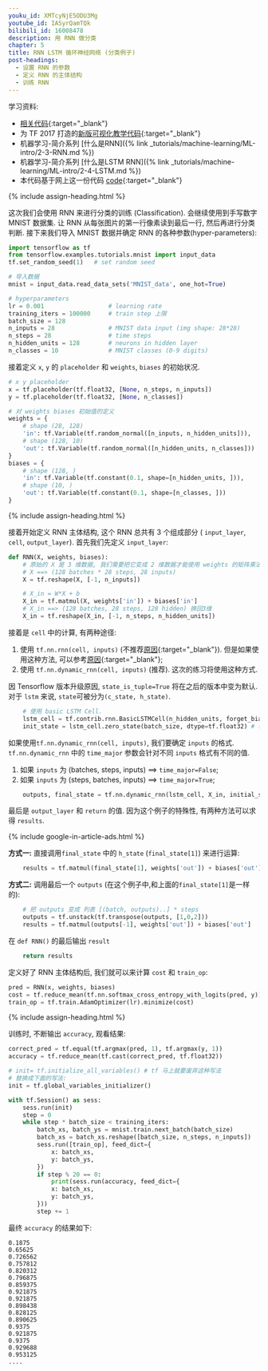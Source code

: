 ```yaml
---
youku_id: XMTcyNjE5ODU3Mg
youtube_id: IASyrQamTQk
bilibili_id: 16008478
description: 用 RNN 做分类
chapter: 5
title: RNN LSTM 循环神经网络 (分类例子)
post-headings:
  - 设置 RNN 的参数
  - 定义 RNN 的主体结构
  - 训练 RNN
---
```



学习资料:
  * [相关代码](https://github.com/MorvanZhou/tutorials/tree/master/tensorflowTUT/tf20_RNN2){:target="_blank"}
  * 为 TF 2017 打造的[新版可视化教学代码](https://github.com/MorvanZhou/Tensorflow-Tutorial){:target="_blank"}
  * 机器学习-简介系列 [什么是RNN]({% link _tutorials/machine-learning/ML-intro/2-3-RNN.md %})
  * 机器学习-简介系列 [什么是LSTM RNN]({% link _tutorials/machine-learning/ML-intro/2-4-LSTM.md %})
  * 本代码基于网上这一份代码 [code](https://github.com/aymericdamien/TensorFlow-Examples/blob/master/examples/3_NeuralNetworks/recurrent_network.py){:target="_blank"}



{% include assign-heading.html %}

这次我们会使用 RNN 来进行分类的训练 (Classification). 会继续使用到手写数字 MNIST 数据集. 让 RNN 从每张图片的第一行像素读到最后一行, 然后再进行分类判断.
接下来我们导入 MNIST 数据并确定 RNN 的各种参数(hyper-parameters):
  
```python
import tensorflow as tf
from tensorflow.examples.tutorials.mnist import input_data
tf.set_random_seed(1)   # set random seed

# 导入数据
mnist = input_data.read_data_sets('MNIST_data', one_hot=True)

# hyperparameters
lr = 0.001                  # learning rate
training_iters = 100000     # train step 上限
batch_size = 128            
n_inputs = 28               # MNIST data input (img shape: 28*28)
n_steps = 28                # time steps
n_hidden_units = 128        # neurons in hidden layer
n_classes = 10              # MNIST classes (0-9 digits)
```

接着定义 `x`, `y` 的 `placeholder` 和 `weights`, `biases` 的初始状况.

```python
# x y placeholder
x = tf.placeholder(tf.float32, [None, n_steps, n_inputs])
y = tf.placeholder(tf.float32, [None, n_classes])

# 对 weights biases 初始值的定义
weights = {
    # shape (28, 128)
    'in': tf.Variable(tf.random_normal([n_inputs, n_hidden_units])),
    # shape (128, 10)
    'out': tf.Variable(tf.random_normal([n_hidden_units, n_classes]))
}
biases = {
    # shape (128, )
    'in': tf.Variable(tf.constant(0.1, shape=[n_hidden_units, ])),
    # shape (10, )
    'out': tf.Variable(tf.constant(0.1, shape=[n_classes, ]))
}
```

{% include assign-heading.html %}

接着开始定义 RNN 主体结构, 这个 RNN 总共有 3 个组成部分 ( `input_layer`, `cell`, `output_layer`). 首先我们先定义 `input_layer`:

```python
def RNN(X, weights, biases):
    # 原始的 X 是 3 维数据, 我们需要把它变成 2 维数据才能使用 weights 的矩阵乘法
    # X ==> (128 batches * 28 steps, 28 inputs)
    X = tf.reshape(X, [-1, n_inputs])

    # X_in = W*X + b
    X_in = tf.matmul(X, weights['in']) + biases['in']
    # X_in ==> (128 batches, 28 steps, 128 hidden) 换回3维
    X_in = tf.reshape(X_in, [-1, n_steps, n_hidden_units])
```

接着是 `cell` 中的计算, 有两种途径:

1. 使用 `tf.nn.rnn(cell, inputs)` (不推荐[原因](http://www.wildml.com/2016/08/rnns-in-tensorflow-a-practical-guide-and-undocumented-features/){:target="_blank"}). 但是如果使用这种方法, 可以参考[原因](http://www.wildml.com/2016/08/rnns-in-tensorflow-a-practical-guide-and-undocumented-features/){:target="_blank"};
2. 使用 `tf.nn.dynamic_rnn(cell, inputs)` (推荐). 这次的练习将使用这种方式.

因 Tensorflow 版本升级原因, `state_is_tuple=True` 将在之后的版本中变为默认. 对于 `lstm` 来说, `state`可被分为`(c_state, h_state)`.

```python
    # 使用 basic LSTM Cell.
    lstm_cell = tf.contrib.rnn.BasicLSTMCell(n_hidden_units, forget_bias=1.0, state_is_tuple=True)
    init_state = lstm_cell.zero_state(batch_size, dtype=tf.float32) # 初始化全零 state
```

如果使用`tf.nn.dynamic_rnn(cell, inputs)`, 我们要确定 `inputs` 的格式. `tf.nn.dynamic_rnn` 中的 `time_major` 参数会针对不同 `inputs` 格式有不同的值.

1. 如果 `inputs` 为 (batches, steps, inputs) ==> `time_major=False`;
2. 如果 `inputs` 为 (steps, batches, inputs) ==> `time_major=True`;

```python
    outputs, final_state = tf.nn.dynamic_rnn(lstm_cell, X_in, initial_state=init_state, time_major=False)
```

最后是 `output_layer` 和 `return` 的值. 因为这个例子的特殊性, 有两种方法可以求得 `results`. 

{% include google-in-article-ads.html %}

**方式一:**
直接调用`final_state` 中的 `h_state` (`final_state[1]`) 来进行运算:

```python
    results = tf.matmul(final_state[1], weights['out']) + biases['out']
```

**方式二:**
调用最后一个 `outputs` (在这个例子中,和上面的`final_state[1]`是一样的):

```python
    # 把 outputs 变成 列表 [(batch, outputs)..] * steps
    outputs = tf.unstack(tf.transpose(outputs, [1,0,2]))
    results = tf.matmul(outputs[-1], weights['out']) + biases['out']    #选取最后一个 output
```

在 `def RNN()` 的最后输出 `result`

```python
    return results
```

定义好了 RNN 主体结构后, 我们就可以来计算 `cost` 和 `train_op`:

```python
pred = RNN(x, weights, biases)
cost = tf.reduce_mean(tf.nn.softmax_cross_entropy_with_logits(pred, y))
train_op = tf.train.AdamOptimizer(lr).minimize(cost)
```

{% include assign-heading.html %}

训练时, 不断输出 `accuracy`, 观看结果:

```python
correct_pred = tf.equal(tf.argmax(pred, 1), tf.argmax(y, 1))
accuracy = tf.reduce_mean(tf.cast(correct_pred, tf.float32))

# init= tf.initialize_all_variables() # tf 马上就要废弃这种写法
# 替换成下面的写法:
init = tf.global_variables_initializer()

with tf.Session() as sess:
    sess.run(init)
    step = 0
    while step * batch_size < training_iters:
        batch_xs, batch_ys = mnist.train.next_batch(batch_size)
        batch_xs = batch_xs.reshape([batch_size, n_steps, n_inputs])
        sess.run([train_op], feed_dict={
            x: batch_xs,
            y: batch_ys,
        })
        if step % 20 == 0:
            print(sess.run(accuracy, feed_dict={
            x: batch_xs,
            y: batch_ys,
        }))
        step += 1
```

最终 `accuracy` 的结果如下:

```
0.1875
0.65625
0.726562
0.757812
0.820312
0.796875
0.859375
0.921875
0.921875
0.898438
0.828125
0.890625
0.9375
0.921875
0.9375
0.929688
0.953125
....
```
